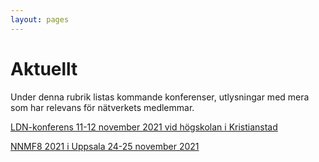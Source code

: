 ```yaml
---
layout: pages
---
```


# Aktuellt

Under denna rubrik listas kommande konferenser, utlysningar med mera som har relevans för nätverkets medlemmar.

[LDN-konferens 11-12 november 2021 vid högskolan i Kristianstad](https://www.hkr.se/konf-ldn2021)

[NNMF8 2021 i Uppsala 24-25 november 2021](https://www.nnmf2021.se/)
